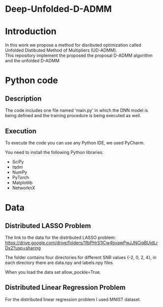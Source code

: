 # Deep-Unfolded-D-ADMM

# Introduction

In this work we propose a method for disributed optimization called Unfolded Distibuted Method of Multipliers (UD-ADMM).  
This repository implement the proposed the proposal D-ADMM algorithm and the unfolded D-ADMM

# Python code
## Description
The code includes one file named 'main.py' in which the DNN model is being defined and the training procedure is being executed as well.

## Execution
To execute the code you can use any Python IDE, we used PyCharm.

You need to install the following Python libraries:
* SciPy
* tqdm
* NumPy
* PyTorch
* Matplotlib
* NetworknX

# Data
## Distributed LASSO Problem
The link to the data for the distributed LASSO problem: https://drive.google.com/drive/folders/1fbPHrS1ICw4bvawPwJJNCiqBUjdLrDx2?usp=sharing

The folder contains four directories for different SNR values {-2, 0, 2, 4}, in each directory there are data.npy and labels.npy files. 

When you load the data set allow_pockle=True.

## Distributed Linear Regression Problem
For the distributed linear regression problem I used MNIST dataset.
